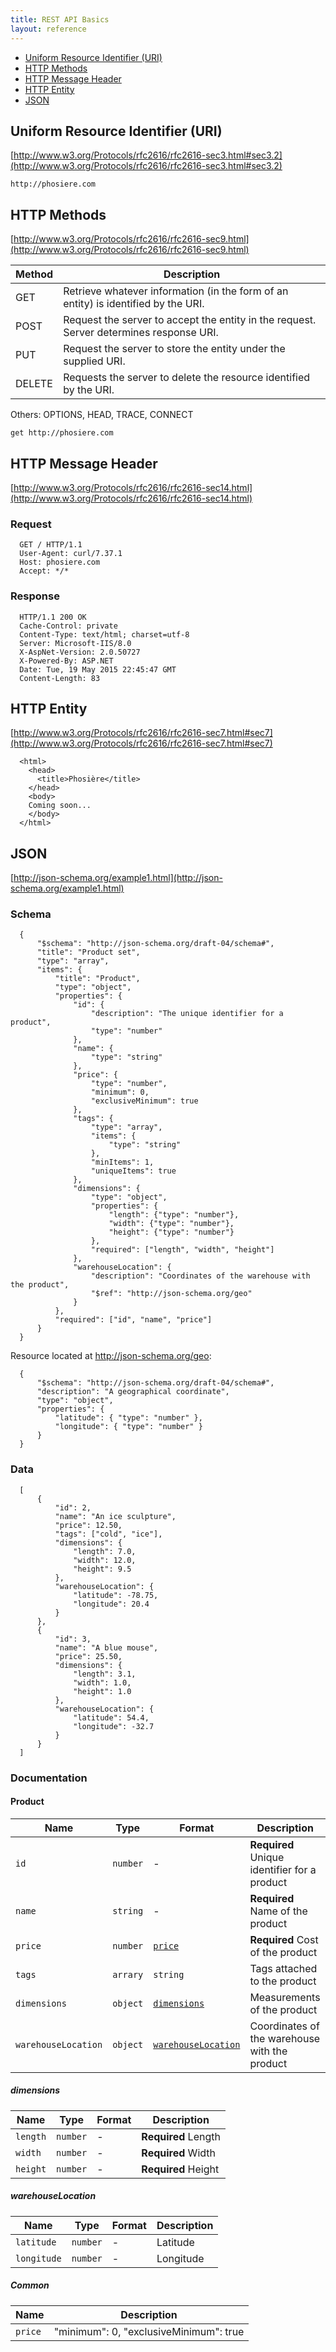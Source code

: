 ```yaml
---
title: REST API Basics
layout: reference
---
```



* [Uniform Resource Identifier (URI)](#uri)
* [HTTP Methods](#methods)
* [HTTP Message Header](#header)
* [HTTP Entity](#entity)
* [JSON](#json)

## <a name="uri"></a>Uniform Resource Identifier (URI)

[http://www.w3.org/Protocols/rfc2616/rfc2616-sec3.html#sec3.2](http://www.w3.org/Protocols/rfc2616/rfc2616-sec3.html#sec3.2)

`http://phosiere.com`

## <a name="methods"></a>HTTP Methods

[http://www.w3.org/Protocols/rfc2616/rfc2616-sec9.html](http://www.w3.org/Protocols/rfc2616/rfc2616-sec9.html)

Method | Description
-------|------------|
GET|Retrieve whatever information (in the form of an entity) is identified by the URI.
POST|Request the server to accept the entity in the request. Server determines response URI.
PUT| Request the server to store the entity under the supplied URI. 
DELETE|Requests the server to delete the resource identified by the URI. 

Others: OPTIONS, HEAD, TRACE, CONNECT

`get http://phosiere.com`  

## <a name="header"></a>HTTP Message Header  


[http://www.w3.org/Protocols/rfc2616/rfc2616-sec14.html](http://www.w3.org/Protocols/rfc2616/rfc2616-sec14.html)

### Request  


~~~
  GET / HTTP/1.1
  User-Agent: curl/7.37.1
  Host: phosiere.com
  Accept: */*
~~~

### Response  


~~~
  HTTP/1.1 200 OK
  Cache-Control: private
  Content-Type: text/html; charset=utf-8
  Server: Microsoft-IIS/8.0
  X-AspNet-Version: 2.0.50727
  X-Powered-By: ASP.NET
  Date: Tue, 19 May 2015 22:45:47 GMT
  Content-Length: 83
~~~

## <a name="entity"></a>HTTP Entity

[http://www.w3.org/Protocols/rfc2616/rfc2616-sec7.html#sec7](http://www.w3.org/Protocols/rfc2616/rfc2616-sec7.html#sec7)  


~~~
  <html>
    <head>
      <title>Phosière</title>
    </head>
    <body>
    Coming soon...
    </body>
  </html>
~~~

## <a name="json"></a>JSON

[http://json-schema.org/example1.html](http://json-schema.org/example1.html)

### Schema  

~~~
  {
      "$schema": "http://json-schema.org/draft-04/schema#",
      "title": "Product set",
      "type": "array",
      "items": {
          "title": "Product",
          "type": "object",
          "properties": {
              "id": {
                  "description": "The unique identifier for a product",
                  "type": "number"
              },
              "name": {
                  "type": "string"
              },
              "price": {
                  "type": "number",
                  "minimum": 0,
                  "exclusiveMinimum": true
              },
              "tags": {
                  "type": "array",
                  "items": {
                      "type": "string"
                  },
                  "minItems": 1,
                  "uniqueItems": true
              },
              "dimensions": {
                  "type": "object",
                  "properties": {
                      "length": {"type": "number"},
                      "width": {"type": "number"},
                      "height": {"type": "number"}
                  },
                  "required": ["length", "width", "height"]
              },
              "warehouseLocation": {
                  "description": "Coordinates of the warehouse with the product",
                  "$ref": "http://json-schema.org/geo"
              }
          },
          "required": ["id", "name", "price"]
      }
  }
~~~

Resource located at http://json-schema.org/geo:  


~~~
  {
      "$schema": "http://json-schema.org/draft-04/schema#",
      "description": "A geographical coordinate",
      "type": "object",
      "properties": {
          "latitude": { "type": "number" },
          "longitude": { "type": "number" }
      }
  }
~~~

### Data  


~~~
  [
      {
          "id": 2,
          "name": "An ice sculpture",
          "price": 12.50,
          "tags": ["cold", "ice"],
          "dimensions": {
              "length": 7.0,
              "width": 12.0,
              "height": 9.5
          },
          "warehouseLocation": {
              "latitude": -78.75,
              "longitude": 20.4
          }
      },
      {
          "id": 3,
          "name": "A blue mouse",
          "price": 25.50,
          "dimensions": {
              "length": 3.1,
              "width": 1.0,
              "height": 1.0
          },
          "warehouseLocation": {
              "latitude": 54.4,
              "longitude": -32.7
          }
      }
  ]
~~~

### Documentation

#### Product

Name | Type | Format | Description
-----|------|--------|------------
`id`|`number`|-|**Required** Unique identifier for a product
`name`|`string`|-|**Required** Name of the product
`price`|`number`|[`price`](#price)|**Required** Cost of the product
`tags`|`arrary`|`string`|Tags attached to the product
`dimensions`|`object`|[`dimensions`](#dimensions)|Measurements of the product
`warehouseLocation`|`object`|[`warehouseLocation`](#warehouseLocation)|Coordinates of the warehouse with the product

##### <a name="dimensions"></a>dimensions

Name | Type | Format | Description
-----|------|--------|------------
`length`|`number`|-|**Required** Length
`width`|`number`|-|**Required** Width
`height`|`number`|-|**Required** Height

##### <a name="warehouseLocation"></a>warehouseLocation

Name | Type | Format | Description
-----|------|--------|------------
`latitude`|`number`|-|Latitude
`longitude`|`number`|-|Longitude

##### Common

Name | Description
-----|------------
<a name="price"></a>`price`|"minimum": 0, "exclusiveMinimum": true
